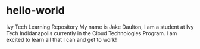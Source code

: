 # hello-world
Ivy Tech Learning Repository
My name is Jake Daulton, I am a student at Ivy Tech Indidanapolis currently in the Cloud Technologies Program. I am excited to learn all that I can and get to work!
